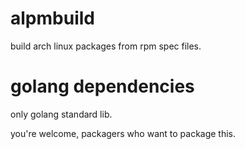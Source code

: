 alpmbuild
=========

build arch linux packages from rpm spec files.

golang dependencies
===================

only golang standard lib.

you're welcome, packagers who want to package this.
